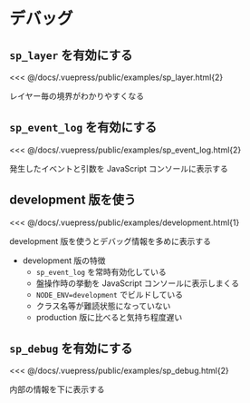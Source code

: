 # デバッグ

## `sp_layer` を有効にする

<<< @/docs/.vuepress/public/examples/sp_layer.html{2}
<LinkToExample name="sp_layer" />

レイヤー毎の境界がわかりやすくなる

## `sp_event_log` を有効にする

<<< @/docs/.vuepress/public/examples/sp_event_log.html{2}
<LinkToExample name="sp_event_log" />

発生したイベントと引数を JavaScript コンソールに表示する

## development 版を使う

<<< @/docs/.vuepress/public/examples/development.html{1}
<LinkToExample name="development" />

development 版を使うとデバッグ情報を多めに表示する

* development 版の特徴
  * `sp_event_log` を常時有効化している
  * 盤操作時の挙動を JavaScript コンソールに表示しまくる
  * `NODE_ENV=development` でビルドしている
  * クラス名等が難読状態になっていない
  * production 版に比べると気持ち程度遅い

## `sp_debug` を有効にする

<<< @/docs/.vuepress/public/examples/sp_debug.html{2}
<LinkToExample name="sp_debug" />

内部の情報を下に表示する
